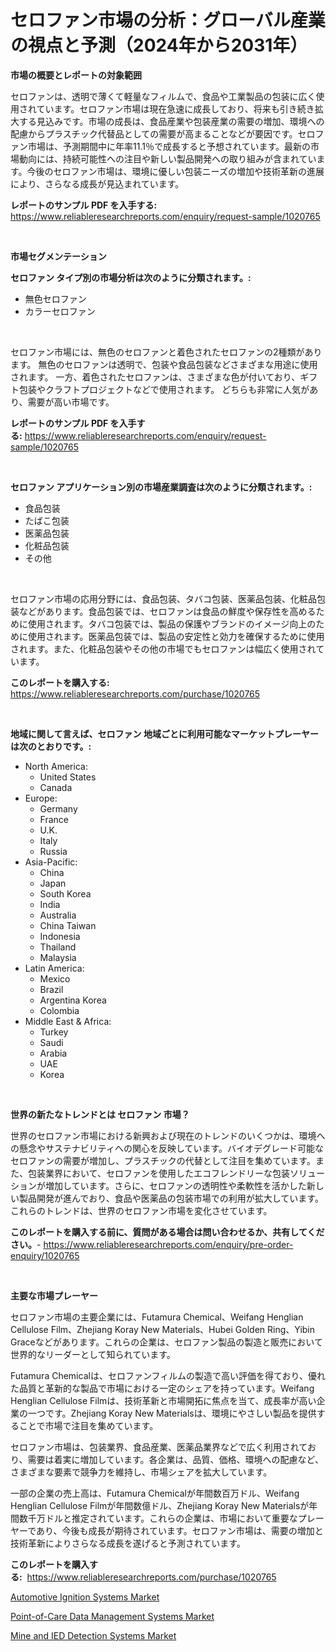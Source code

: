 <p><h1>セロファン市場の分析：グローバル産業の視点と予測（2024年から2031年）</h1></p><p><strong>市場の概要とレポートの対象範囲</strong></p>
<p><p>セロファンは、透明で薄くて軽量なフィルムで、食品や工業製品の包装に広く使用されています。セロファン市場は現在急速に成長しており、将来も引き続き拡大する見込みです。市場の成長は、食品産業や包装産業の需要の増加、環境への配慮からプラスチック代替品としての需要が高まることなどが要因です。セロファン市場は、予測期間中に年率11.1％で成長すると予想されています。最新の市場動向には、持続可能性への注目や新しい製品開発への取り組みが含まれています。今後のセロファン市場は、環境に優しい包装ニーズの増加や技術革新の進展により、さらなる成長が見込まれています。</p></p>
<p><strong>レポートのサンプル PDF を入手する:</strong> <a href="https://www.reliableresearchreports.com/enquiry/request-sample/1020765">https://www.reliableresearchreports.com/enquiry/request-sample/1020765</a></p>
<p>&nbsp;</p>
<p><strong>市場セグメンテーション</strong></p>
<p><strong>セロファン タイプ別の市場分析は次のように分類されます。:</strong></p>
<p><ul><li>無色セロファン</li><li>カラーセロファン</li></ul></p>
<p>&nbsp;</p>
<p><p>セロファン市場には、無色のセロファンと着色されたセロファンの2種類があります。 無色のセロファンは透明で、包装や食品包装などさまざまな用途に使用されます。 一方、着色されたセロファンは、さまざまな色が付いており、ギフト包装やクラフトプロジェクトなどで使用されます。 どちらも非常に人気があり、需要が高い市場です。</p></p>
<p><strong>レポートのサンプル PDF を入手する:</strong>&nbsp;<a href="https://www.reliableresearchreports.com/enquiry/request-sample/1020765">https://www.reliableresearchreports.com/enquiry/request-sample/1020765</a></p>
<p>&nbsp;</p>
<p><strong> セロファン アプリケーション別の市場産業調査は次のように分類されます。:</strong></p>
<p><ul><li>食品包装</li><li>たばこ包装</li><li>医薬品包装</li><li>化粧品包装</li><li>その他</li></ul></p>
<p>&nbsp;</p>
<p><p>セロファン市場の応用分野には、食品包装、タバコ包装、医薬品包装、化粧品包装などがあります。食品包装では、セロファンは食品の鮮度や保存性を高めるために使用されます。タバコ包装では、製品の保護やブランドのイメージ向上のために使用されます。医薬品包装では、製品の安定性と効力を確保するために使用されます。また、化粧品包装やその他の市場でもセロファンは幅広く使用されています。</p></p>
<p><strong>このレポートを購入する:</strong>&nbsp; <a href="https://www.reliableresearchreports.com/purchase/1020765">https://www.reliableresearchreports.com/purchase/1020765</a></p>
<p>&nbsp;</p>
<p><strong>地域に関して言えば、セロファン 地域ごとに利用可能なマーケットプレーヤーは次のとおりです。:</strong></p>
<p><ul>
    <li>
        North America:
        <ul>
            <li>United States</li>
            <li>Canada</li>
        </ul>
    </li>
    <li>
        Europe:
        <ul>
            <li>Germany</li>
            <li>France</li>
            <li>U.K.</li>
            <li>Italy</li>
            <li>Russia</li>
        </ul>
    </li>
    <li>
        Asia-Pacific:
        <ul>
            <li>China</li>
            <li>Japan</li>
            <li>South Korea</li>
            <li>India</li>
            <li>Australia</li>
            <li>China Taiwan</li>
            <li>Indonesia</li>
            <li>Thailand</li>
            <li>Malaysia</li>
        </ul>
    </li>
    <li>
        Latin America:
        <ul>
            <li>Mexico</li>
            <li>Brazil</li>
            <li>Argentina Korea</li>
            <li>Colombia</li>
        </ul>
    </li>
    <li>
        Middle East & Africa:
        <ul>
            <li>Turkey</li>
            <li>Saudi</li>
            <li>Arabia</li>
            <li>UAE</li>
            <li>Korea</li>
        </ul>
    </li>
    </ul></p>
<p>&nbsp;</p>
<p><strong>世界の新たなトレンドとは セロファン 市場？</strong></p>
<p><p>世界のセロファン市場における新興および現在のトレンドのいくつかは、環境への懸念やサステナビリティへの関心を反映しています。バイオデグレード可能なセロファンの需要が増加し、プラスチックの代替として注目を集めています。また、包装業界において、セロファンを使用したエコフレンドリーな包装ソリューションが増加しています。さらに、セロファンの透明性や柔軟性を活かした新しい製品開発が進んでおり、食品や医薬品の包装市場での利用が拡大しています。これらのトレンドは、世界のセロファン市場を変化させています。</p></p>
<p><strong>このレポートを購入する前に、質問がある場合は問い合わせるか、共有してください。</strong>- <a href="https://www.reliableresearchreports.com/enquiry/pre-order-enquiry/1020765">https://www.reliableresearchreports.com/enquiry/pre-order-enquiry/1020765</a></p>
<p>&nbsp;</p>
<p><strong>主要な市場プレーヤー</strong></p>
<p><p>セロファン市場の主要企業には、Futamura Chemical、Weifang Henglian Cellulose Film、Zhejiang Koray New Materials、Hubei Golden Ring、Yibin Graceなどがあります。これらの企業は、セロファン製品の製造と販売において世界的なリーダーとして知られています。</p><p>Futamura Chemicalは、セロファンフィルムの製造で高い評価を得ており、優れた品質と革新的な製品で市場における一定のシェアを持っています。Weifang Henglian Cellulose Filmは、技術革新と市場開拓に焦点を当て、成長率が高い企業の一つです。Zhejiang Koray New Materialsは、環境にやさしい製品を提供することで市場で注目を集めています。</p><p>セロファン市場は、包装業界、食品産業、医薬品業界などで広く利用されており、需要は着実に増加しています。各企業は、品質、価格、環境への配慮など、さまざまな要素で競争力を維持し、市場シェアを拡大しています。</p><p>一部の企業の売上高は、Futamura Chemicalが年間数百万ドル、Weifang Henglian Cellulose Filmが年間数億ドル、Zhejiang Koray New Materialsが年間数千万ドルと推定されています。これらの企業は、市場において重要なプレーヤーであり、今後も成長が期待されています。セロファン市場は、需要の増加と技術革新によりさらなる成長を遂げると予測されています。</p></p>
<p><strong>このレポートを購入する:</strong>&nbsp;&nbsp;<a href="https://www.reliableresearchreports.com/purchase/1020765">https://www.reliableresearchreports.com/purchase/1020765</a></p>
<p><p><a href="https://github.com/Angelnienowdseej3e45z3p8c/Market-Research-Report-List-1/blob/main/automotive-ignition-systems-market.md">Automotive Ignition Systems Market</a></p><p><a href="https://view.publitas.com/reportprime-1/point-of-care-data-management-systems-market-size-share-trends-analysis-report-by-application-regional-outlook-competitive-strategies-and-segment-forecasts-2023-2030/">Point-of-Care Data Management Systems Market</a></p><p><a href="https://view.publitas.com/reportprime-1/mine-and-ied-detection-systems-market-share-market-new-trends-analysis-report-by-type-by-application-by-end-use-by-region-and-segment-forecasts-2023-2030/">Mine and IED Detection Systems Market</a></p></p>